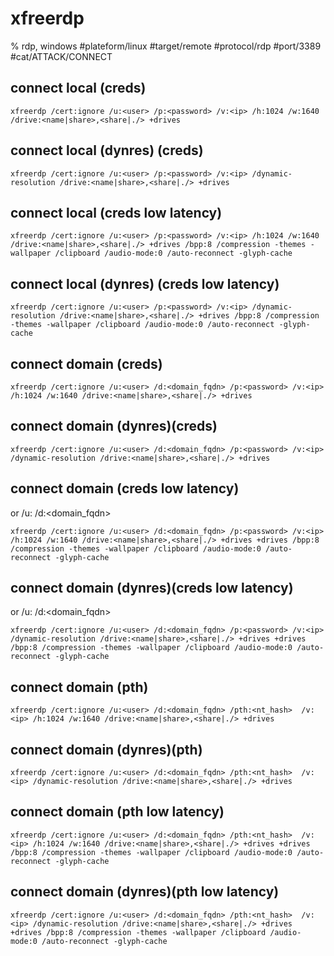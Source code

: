 # xfreerdp

% rdp, windows
#plateform/linux  #target/remote  #protocol/rdp #port/3389 #cat/ATTACK/CONNECT 

##  connect local (creds)
```
xfreerdp /cert:ignore /u:<user> /p:<password> /v:<ip> /h:1024 /w:1640 /drive:<name|share>,<share|./> +drives
```


##  connect local (dynres) (creds)
```
xfreerdp /cert:ignore /u:<user> /p:<password> /v:<ip> /dynamic-resolution /drive:<name|share>,<share|./> +drives
```

##  connect local (creds low latency)
```
xfreerdp /cert:ignore /u:<user> /p:<password> /v:<ip> /h:1024 /w:1640 /drive:<name|share>,<share|./> +drives /bpp:8 /compression -themes -wallpaper /clipboard /audio-mode:0 /auto-reconnect -glyph-cache
```

##  connect local (dynres) (creds low latency)
```
xfreerdp /cert:ignore /u:<user> /p:<password> /v:<ip> /dynamic-resolution /drive:<name|share>,<share|./> +drives /bpp:8 /compression -themes -wallpaper /clipboard /audio-mode:0 /auto-reconnect -glyph-cache
```

##  connect domain (creds)
```
xfreerdp /cert:ignore /u:<user> /d:<domain_fqdn> /p:<password> /v:<ip> /h:1024 /w:1640 /drive:<name|share>,<share|./> +drives
```

##  connect domain (dynres)(creds)
```
xfreerdp /cert:ignore /u:<user> /d:<domain_fqdn> /p:<password> /v:<ip> /dynamic-resolution /drive:<name|share>,<share|./> +drives
```

##  connect domain (creds low latency)
or /u:<user> /d:<domain_fqdn>
```
xfreerdp /cert:ignore /u:<user> /d:<domain_fqdn> /p:<password> /v:<ip> /h:1024 /w:1640 /drive:<name|share>,<share|./> +drives +drives /bpp:8 /compression -themes -wallpaper /clipboard /audio-mode:0 /auto-reconnect -glyph-cache
```

##  connect domain (dynres)(creds low latency)
or /u:<user> /d:<domain_fqdn>
```
xfreerdp /cert:ignore /u:<user> /d:<domain_fqdn> /p:<password> /v:<ip> /dynamic-resolution /drive:<name|share>,<share|./> +drives +drives /bpp:8 /compression -themes -wallpaper /clipboard /audio-mode:0 /auto-reconnect -glyph-cache
```

## connect domain (pth)
```
xfreerdp /cert:ignore /u:<user> /d:<domain_fqdn> /pth:<nt_hash>  /v:<ip> /h:1024 /w:1640 /drive:<name|share>,<share|./> +drives
```

## connect domain (dynres)(pth)
```
xfreerdp /cert:ignore /u:<user> /d:<domain_fqdn> /pth:<nt_hash>  /v:<ip> /dynamic-resolution /drive:<name|share>,<share|./> +drives
```

## connect domain (pth low latency)
```
xfreerdp /cert:ignore /u:<user> /d:<domain_fqdn> /pth:<nt_hash>  /v:<ip> /h:1024 /w:1640 /drive:<name|share>,<share|./> +drives +drives /bpp:8 /compression -themes -wallpaper /clipboard /audio-mode:0 /auto-reconnect -glyph-cache
```

## connect domain (dynres)(pth low latency)
```
xfreerdp /cert:ignore /u:<user> /d:<domain_fqdn> /pth:<nt_hash>  /v:<ip> /dynamic-resolution /drive:<name|share>,<share|./> +drives +drives /bpp:8 /compression -themes -wallpaper /clipboard /audio-mode:0 /auto-reconnect -glyph-cache
```